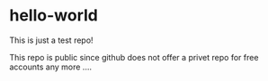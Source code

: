 # hello-world
This is just a test repo!

This repo is public since github does not offer a privet repo for free accounts any more ....
